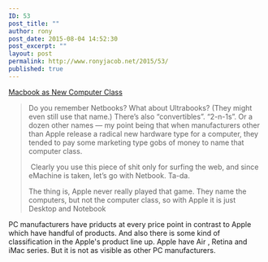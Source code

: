 ```yaml
---
ID: 53
post_title: ""
author: rony
post_date: 2015-08-04 14:52:30
post_excerpt: ""
layout: post
permalink: http://www.ronyjacob.net/2015/53/
published: true
---
```

<a href="http://https://brooksreview.net/2015/08/touchy/">Macbook as New Computer Class</a>

<blockquote>Do you remember Netbooks? What about Ultrabooks? (They might even still use that name.) There’s also “convertibles”. “2-n-1s”. Or a dozen other names — my point being that when manufacturers other than Apple release a radical new hardware type for a computer, they tended to pay some marketing type gobs of money to name that computer class.

 Clearly you use this piece of shit only for surfing the web, and since eMachine is taken, let’s go with Netbook. Ta-da.

The thing is, Apple never really played that game. They name the computers, but not the computer class, so with Apple it is just Desktop and Notebook

</blockquote>

PC manufacturers have priducts at every price point in contrast to Apple which have handful of products. And also there is some kind of classification in the Apple's product line up. Apple have Air , Retina and iMac series. But it is not as visible as other PC manufacturers.